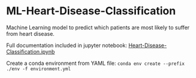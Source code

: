 # ML-Heart-Disease-Classification
Machine Learning model to predict which patients are most likely to suffer from heart disease.

Full documentation included in jupyter notebook: <a href="https://github.com/JHarrisJoshua/ML-Heart-Disease-Classification/blob/main/Heart-Disease-Classification.ipynb">Heart-Disease-Classification.ipynb<a>

Create a conda environment from YAML file:
`conda env create --prefix ./env -f environment.yml`
